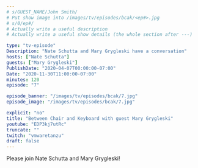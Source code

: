 ```yaml
---
# s/GUEST_NAME/John Smith/
# Put show image into /images/tv/episodes/bcak/<ep#>.jpg
# s/0/ep#/
# Actually write a useful description
# Actually write a useful show details (the whole section after ---)

type: "tv-episode"
Description: "Nate Schutta and Mary Grygleski have a conversation"
hosts: ["Nate Schutta"]
guests: ["Mary Grygleski"]
PublishDate: "2020-04-07T00:00:00-07:00"
Date: "2020-11-30T11:00:00-07:00"
minutes: 120
episode: "7"

episode_banner: "/images/tv/episodes/bcak/7.jpg"
episode_image: "/images/tv/episodes/bcak/7.jpg"

explicit: "no"
title: "Between Chair and Keyboard with guest Mary Grygleski"
youtube: "EDP3kj7utRc"
truncate: ""
twitch: "vmwaretanzu"
draft: false
---
```


Please join Nate Schutta and Mary Grygleski!
